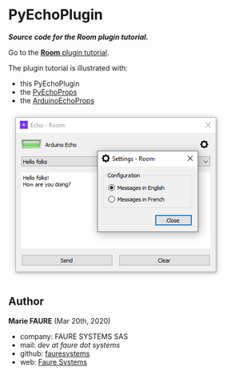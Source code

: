 ﻿# PyEchoPlugin
 ***Source code for the Room plugin tutorial.***
 
Go to the <a href="https://xcape.io/public/documentation/en/room/Plugintutorial.html" target="_blank">**Room** plugin tutorial</a>. 

The plugin tutorial is illustrated with:
* this PyEchoPlugin
* the <a href="https://github.com/fauresystems/PyEchoProps" target="_blank">PyEchoProps</a>
* the <a href="https://github.com/xcape-io/PyEchoPlugin/tree/master/ArduinoEchoProps" target="_blank">ArduinoEchoProps</a>

![](shot.png)


## Author

**Marie FAURE** (Mar 20th, 2020)
* company: FAURE SYSTEMS SAS
* mail: *dev at faure dot systems*
* github: <a href="https://github.com/fauresystems?tab=repositories" target="_blank">fauresystems</a>
* web: <a href="https://faure.systems/" target="_blank">Faure Systems</a>